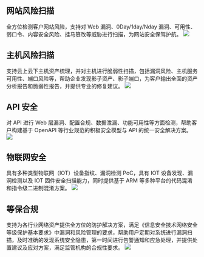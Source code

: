 
## 网站风险扫描 
全方位检测客户网站风险，支持对 Web 漏洞、0Day/1day/Nday 漏洞、可用性、弱口令、内容安全风险、挂马篡改等威胁进行扫描，为网站安全保驾护航。 
![](https://main.qcloudimg.com/raw/8da5d5b7b1613b30685f3e66f28f111c.svg) 
## 主机风险扫描 
支持云上云下主机资产梳理，并对主机进行脆弱性扫描，包括漏洞风险、主机服务可用性、端口风险等，帮助企业发现影子资产、影子端口，为客户输出全面的资产分析报告和脆弱性报告，并提供专业的修复建议。 
![](https://main.qcloudimg.com/raw/9f62594f853d177f90e28bf85158f485.svg) 
## API 安全 
对 API 进行 Web 层漏洞、配置合规、数据泄漏、功能可用性等方面检测，帮助客户构建基于 OpenAPI 等行业规范的积极安全模型与 API 的统一安全解决方案。 
![](https://main.qcloudimg.com/raw/4bc597495e37e4b71eb37bfddb08d7ed.svg) 
## 物联网安全 
具有多种类型物联网（IOT）设备指纹、漏洞检测 PoC，具有 IOT 设备发现、漏洞检测以及 IOT 固件安全扫描能力，同时提供基于 ARM 等多种平台的代码混淆和指令级二进制混淆方案。 
![](https://main.qcloudimg.com/raw/2b852375969da40472811ba7f57da282.svg) 
## 等保合规 
支持为各行业网络资产提供全方位的防护解决方案，满足《信息安全技术网络安全等级保护基本要求》中漏洞和风险管理的要求，帮助用户定期对系统进行漏洞扫描，及时准确的发现系统安全隐患，第一时间进行告警通知和应急处理，并提供处置建议及应对方案，满足监管机构的合规性要求。 
![](https://main.qcloudimg.com/raw/2f56d92a26b2defd07c26d9bb5ca4dd2.svg) 
